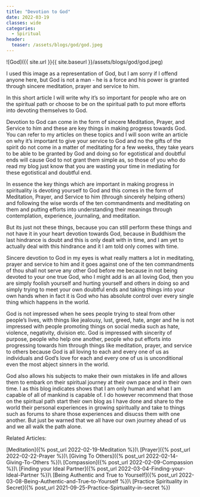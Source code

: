```yaml
---
title: "Devotion to God"
date: 2022-03-19
classes: wide
categories:
  - Spiritual 
header: 
  teaser: /assets/blogs/god/god.jpeg
---
```


![God]({{ site.url }}{{ site.baseurl }}/assets/blogs/god/god.jpeg)

I used this image as a representation of God, but I am sorry if I offend anyone here, but God is not a man - he is a force and his power is granted through sincere meditation, prayer and service to him.

In this short article I will write why it’s so important for people who are on the spiritual path or choose to be on the spiritual path to put more efforts into devoting themselves to God. 

Devotion to God can come in the form of sincere Meditation, Prayer, and Service to him and these are key things in making progress towards God. You can refer to my articles on these topics and I will soon write an article on why it’s important to give your service to God and no the gifts of the spirit do not come in a matter of meditating for a few weeks, they take years to be able to be granted by God and doing so for egotistical and doubtful ends will cause God to not grant them simple as, so those of you who do read my blog just know that you are wasting your time in mediating for these egotistical and doubtful end. 

In essence the key things which are important in making progress in spirituality is devoting yourself to God and this comes in the form of Meditation, Prayer, and Service to him (through sincerely helping others) and following the wise words of the ten commandments and meditating on them and putting efforts into understanding their meanings through contemplation, experience, journaling, and meditation. 

But its just not these things, because you can still perform these things and not have it in your heart devotion towards God, because in Buddhism the last hindrance is doubt and this is only dealt with in time, and I am yet to actually deal with this hindrance and it I am told only comes with time.

Sincere devotion to God in my eyes is what really matters a lot in meditating, prayer and service to him and it goes against one of the ten commandments of thou shall not serve any other God before me because in not being devoted to your one true God, who I might add is an all loving God, then you are simply foolish yourself and hurting yourself and others in doing so and simply trying to meet your own doubtful ends and taking things into your own hands when in fact it is God who has absolute control over every single thing which happens in the world.

God is not impressed when he sees people trying to steal from other people’s lives, with things like jealousy, lust, greed, hate, anger and he is not impressed with people promoting things on social media such as hate, violence, negativity, division etc. God is impressed with sincerity of purpose, people who help one another, people who put efforts into progressing towards him through things like meditation, prayer, and service to others because God is all loving to each and every one of us as individuals and God’s love for each and every one of us is unconditional even the most abject sinners in the world.

God also allows his subjects to make their own mistakes in life and allows them to embark on their spiritual journey at their own pace and in their own time. I as this blog indicates shows that I am only human and what I am capable of all of mankind is capable of. I do however recommend that those on the spiritual path start their own blog as I have done and share to the world their personal experiences in growing spiritually and take to things such as forums to share those experiences and disucss them with one another. But just be warned that we all have our own journey ahead of us and we all walk the path alone. 

Related Articles:

[Meditation]({% post_url 2022-02-19-Meditation %})\\
[Prayer]({% post_url 2022-02-22-Prayer %})\\
[Giving To Others]({% post_url 2022-02-14-Giving-To-Others %})\\
[Compassion]({% post_url 2022-02-09-Compassion %})\\
[Finding your Ideal Partner]({% post_url 2022-03-04-Finding-your-Ideal-Partner %})\\
[Being Authentic and True to Yourself]({% post_url 2022-03-08-Being-Authentic-and-True-to-Yourself %})\\
[Practice Spirituality in Secret]({% post_url 2021-09-25-Practice-Spirtuality-in-secret %})



